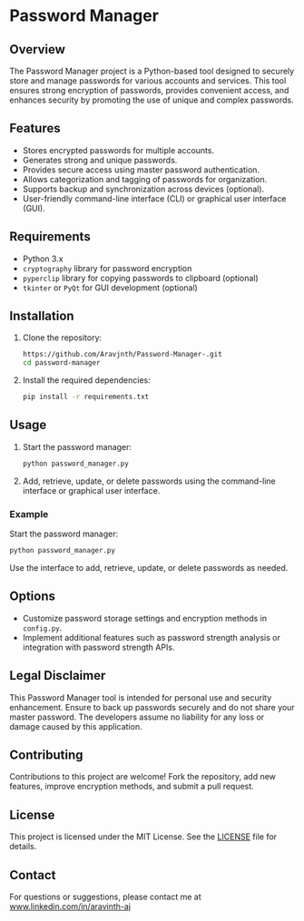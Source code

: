 # Password Manager

## Overview

The Password Manager project is a Python-based tool designed to securely store and manage passwords for various accounts and services. This tool ensures strong encryption of passwords, provides convenient access, and enhances security by promoting the use of unique and complex passwords.

## Features

- Stores encrypted passwords for multiple accounts.
- Generates strong and unique passwords.
- Provides secure access using master password authentication.
- Allows categorization and tagging of passwords for organization.
- Supports backup and synchronization across devices (optional).
- User-friendly command-line interface (CLI) or graphical user interface (GUI).

## Requirements

- Python 3.x
- `cryptography` library for password encryption
- `pyperclip` library for copying passwords to clipboard (optional)
- `tkinter` or `PyQt` for GUI development (optional)

## Installation

1. Clone the repository:
    ```bash
    https://github.com/Aravjnth/Password-Manager-.git
    cd password-manager
    ```

2. Install the required dependencies:
    ```bash
    pip install -r requirements.txt
    ```

## Usage

1. Start the password manager:
    ```bash
    python password_manager.py
    ```

2. Add, retrieve, update, or delete passwords using the command-line interface or graphical user interface.

### Example

Start the password manager:
```bash
python password_manager.py
```

Use the interface to add, retrieve, update, or delete passwords as needed.

## Options

- Customize password storage settings and encryption methods in `config.py`.
- Implement additional features such as password strength analysis or integration with password strength APIs.

## Legal Disclaimer

This Password Manager tool is intended for personal use and security enhancement. Ensure to back up passwords securely and do not share your master password. The developers assume no liability for any loss or damage caused by this application.

## Contributing

Contributions to this project are welcome! Fork the repository, add new features, improve encryption methods, and submit a pull request.

## License

This project is licensed under the MIT License. See the [LICENSE](LICENSE) file for details.

## Contact

For questions or suggestions, please contact me at www.linkedin.com/in/aravinth-aj
